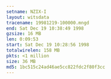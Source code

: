 ```yaml
---
setname: NZIX-I
layout: witsdata
tracename: 19981219-100000.mngd
end: Sat Dec 19 10:38:49 1998
gzsize: 16 MB
len: 0:09:53
start: Sat Dec 19 10:28:56 1998
totalwirelen: 158 MB
pkts: <1 million
size: 36 MB
md5: 1bc515c24ad46ae5cc822fdc2f80f3cc
---
```

